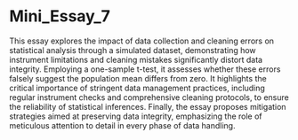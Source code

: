 # Mini_Essay_7

This essay explores the impact of data collection and cleaning errors on statistical analysis through a simulated dataset, demonstrating how instrument limitations and cleaning mistakes significantly distort data integrity. Employing a one-sample t-test, it assesses whether these errors falsely suggest the population mean differs from zero. It highlights the critical importance of stringent data management practices, including regular instrument checks and comprehensive cleaning protocols, to ensure the reliability of statistical inferences. Finally, the essay proposes mitigation strategies aimed at preserving data integrity, emphasizing the role of meticulous attention to detail in every phase of data handling.
